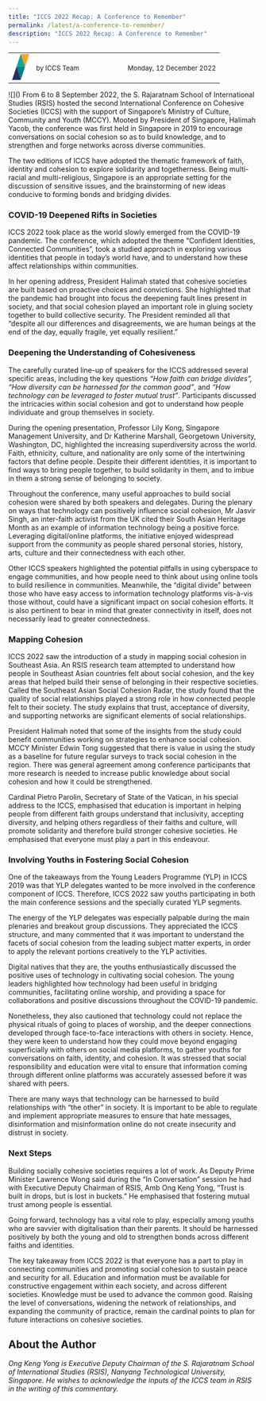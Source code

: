 ```yaml
---
title: "ICCS 2022 Recap: A Conference to Remember"
permalink: /latest/a-conference-to-remember/
description: "ICCS 2022 Recap: A Conference to Remember"
---
```

<table>
 <tr>
	 <td><img src="/images/ICCS-parallelogram_narrow.png" style="width:35px"></td>
	 <td><font size="-1">by ICCS Team</font></td>
	 <td></td>
	 <td></td>
	 <td></td>
	 <td></td>
	 <td></td>
	 <td></td>
	 <td><font size="-1">Monday, 12 December 2022</font></td>
	</tr>
	<tr></tr>
</table>  
![]()
From 6 to 8 September 2022, the S. Rajaratnam School of International Studies (RSIS) hosted the second International Conference on Cohesive Societies (ICCS) with the support of Singapore’s Ministry of Culture, Community and Youth (MCCY). Mooted by President of Singapore, Halimah Yacob, the conference was first held in Singapore in 2019 to encourage conversations on social cohesion so as to build knowledge, and to strengthen and forge networks across diverse communities.

The two editions of ICCS have adopted the thematic framework of faith, identity and cohesion to explore solidarity and togetherness. Being multi-racial and multi-religious, Singapore is an appropriate setting for the discussion of sensitive issues, and the brainstorming of new ideas conducive to forming bonds and bridging divides.

### COVID-19 Deepened Rifts in Societies

ICCS 2022 took place as the world slowly emerged from the COVID-19 pandemic. The conference, which adopted the theme “Confident Identities, Connected Communities”, took a studied approach in exploring various identities that people in today’s world have, and to understand how these affect relationships within communities.

In her opening address, President Halimah stated that cohesive societies are built based on proactive choices and convictions. She highlighted that the pandemic had brought into focus the deepening fault lines present in society, and that social cohesion played an important role in gluing society together to build collective security. The President reminded all that “despite all our differences and disagreements, we are human beings at the end of the day, equally fragile, yet equally resilient.”

### Deepening the Understanding of Cohesiveness

The carefully curated line-up of speakers for the ICCS addressed several specific areas, including the key questions _“How faith can bridge divides”, “How diversity can be harnessed for the common good”_, and _“How technology can be leveraged to foster mutual trust”_. Participants discussed the intricacies within social cohesion and got to understand how people individuate and group themselves in society.

During the opening presentation, Professor Lily Kong, Singapore Management University, and Dr Katherine Marshall, Georgetown University, Washington, DC, highlighted the increasing superdiversity across the world. Faith, ethnicity, culture, and nationality are only some of the intertwining factors that define people. Despite their different identities, it is important to find ways to bring people together, to build solidarity in them, and to imbue in them a strong sense of belonging to society.

Throughout the conference, many useful approaches to build social cohesion were shared by both speakers and delegates. During the plenary on ways that technology can positively influence social cohesion, Mr Jasvir Singh, an inter-faith activist from the UK cited their South Asian Heritage Month as an example of information technology being a positive force. Leveraging digital/online platforms, the initiative enjoyed widespread support from the community as people shared personal stories, history, arts, culture and their connectedness with each other.

Other ICCS speakers highlighted the potential pitfalls in using cyberspace to engage communities, and how people need to think about using online tools to build resilience in communities. Meanwhile, the “digital divide” between those who have easy access to information technology platforms vis-à-vis those without, could have a significant impact on social cohesion efforts. It is also pertinent to bear in mind that greater connectivity in itself, does not necessarily lead to greater connectedness.

### Mapping Cohesion

ICCS 2022 saw the introduction of a study in mapping social cohesion in Southeast Asia. An RSIS research team attempted to understand how people in Southeast Asian countries felt about social cohesion, and the key areas that helped build their sense of belonging in their respective societies. Called the Southeast Asian Social Cohesion Radar, the study found that the quality of social relationships played a strong role in how connected people felt to their society. The study explains that trust, acceptance of diversity, and supporting networks are significant elements of social relationships.

President Halimah noted that some of the insights from the study could benefit communities working on strategies to enhance social cohesion. MCCY Minister Edwin Tong suggested that there is value in using the study as a baseline for future regular surveys to track social cohesion in the region. There was general agreement among conference participants that more research is needed to increase public knowledge about social cohesion and how it could be strengthened.

Cardinal Pietro Parolin, Secretary of State of the Vatican, in his special address to the ICCS, emphasised that education is important in helping people from different faith groups understand that inclusivity, accepting diversity, and helping others regardless of their faiths and culture, will promote solidarity and therefore build stronger cohesive societies. He emphasised that everyone must play a part in this endeavour.

### Involving Youths in Fostering Social Cohesion

One of the takeaways from the Young Leaders Programme (YLP) in ICCS 2019 was that YLP delegates wanted to be more involved in the conference component of ICCS. Therefore, ICCS 2022 saw youths participating in both the main conference sessions and the specially curated YLP segments.

The energy of the YLP delegates was especially palpable during the main plenaries and breakout group discussions. They appreciated the ICCS structure, and many commented that it was important to understand the facets of social cohesion from the leading subject matter experts, in order to apply the relevant portions creatively to the YLP activities.

Digital natives that they are, the youths enthusiastically discussed the positive uses of technology in cultivating social cohesion. The young leaders highlighted how technology had been useful in bridging communities, facilitating online worship, and providing a space for collaborations and positive discussions throughout the COVID-19 pandemic.

Nonetheless, they also cautioned that technology could not replace the physical rituals of going to places of worship, and the deeper connections developed through face-to-face interactions with others in society. Hence, they were keen to understand how they could move beyond engaging superficially with others on social media platforms, to gather youths for conversations on faith, identity, and cohesion. It was stressed that social responsibility and education were vital to ensure that information coming through different online platforms was accurately assessed before it was shared with peers.

There are many ways that technology can be harnessed to build relationships with “the other” in society. It is important to be able to regulate and implement appropriate measures to ensure that hate messages, disinformation and misinformation online do not create insecurity and distrust in society.

### Next Steps

Building socially cohesive societies requires a lot of work. As Deputy Prime Minister Lawrence Wong said during the “In Conversation” session he had with Executive Deputy Chairman of RSIS, Amb Ong Keng Yong, “Trust is built in drops, but is lost in buckets.” He emphasised that fostering mutual trust among people is essential.

Going forward, technology has a vital role to play, especially among youths who are savvier with digitalisation than their parents. It should be harnessed positively by both the young and old to strengthen bonds across different faiths and identities.

The key takeaway from ICCS 2022 is that everyone has a part to play in connecting communities and promoting social cohesion to sustain peace and security for all. Education and information must be available for constructive engagement within each society, and across different societies. Knowledge must be used to advance the common good. Raising the level of conversations, widening the network of relationships, and expanding the community of practice, remain the cardinal points to plan for future interactions on cohesive societies.

About the Author
----------------

_Ong Keng Yong is Executive Deputy Chairman of the S. Rajaratnam School of International Studies (RSIS), Nanyang Technological University, Singapore. He wishes to acknowledge the inputs of the ICCS team in RSIS in the writing of this commentary._